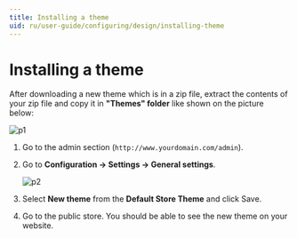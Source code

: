 ```yaml
---
title: Installing a theme
uid: ru/user-guide/configuring/design/installing-theme
---
```


# Installing a theme

After downloading a new theme which is in a zip file, extract the contents of your zip file and copy it in **"Themes" folder** like shown on the picture below:

![p1](_static/installing-theme/instal_theme1.jpg)

1. Go to the admin section (`http://www.yourdomain.com/admin`).
2. Go to **Configuration → Settings → General settings**.
    
    ![p2](_static/installing-theme/instal_theme2.png)

3. Select **New theme** from the **Default Store Theme** and click Save.

4. Go to the public store. You should be able to see the new theme on your website.